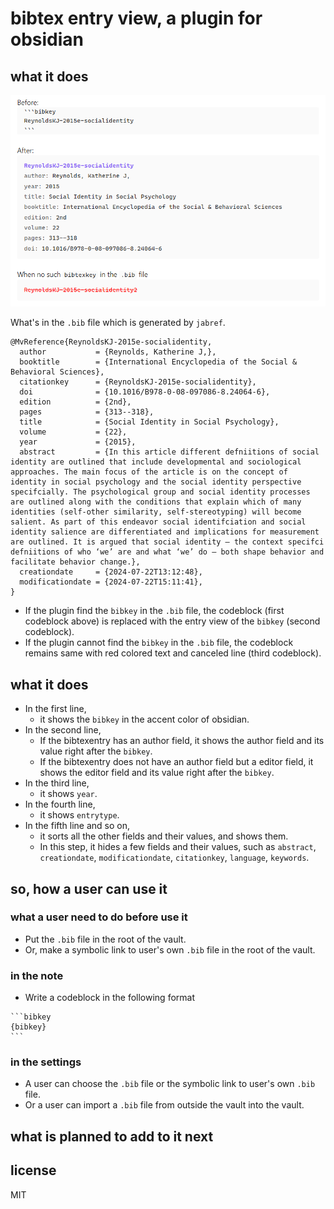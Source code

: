 # bibtex entry view, a plugin for obsidian

## what it does

![sample.png](sample.png)

What's in the `.bib` file which is generated by `jabref`.
```
@MvReference{ReynoldsKJ-2015e-socialidentity,
  author           = {Reynolds, Katherine J,},
  booktitle        = {International Encyclopedia of the Social & Behavioral Sciences},
  citationkey      = {ReynoldsKJ-2015e-socialidentity},
  doi              = {10.1016/B978-0-08-097086-8.24064-6},
  edition          = {2nd},
  pages            = {313--318},
  title            = {Social Identity in Social Psychology},
  volume           = {22},
  year             = {2015},
  abstract         = {In this article different defniitions of social identity are outlined that include developmental and sociological approaches. The main focus of the article is on the concept of identity in social psychology and the social identity perspective specifcially. The psychological group and social identity processes are outlined along with the conditions that explain which of many identities (self-other similarity, self-stereotyping) will become salient. As part of this endeavor social identifciation and social identity salience are differentiated and implications for measurement are outlined. It is argued that social identity – the context specifci defniitions of who ‘we’ are and what ‘we’ do – both shape behavior and facilitate behavior change.},
  creationdate     = {2024-07-22T13:12:48},
  modificationdate = {2024-07-22T15:11:41},
}
```

- If the plugin find the `bibkey` in the `.bib` file, the codeblock (first codeblock above) is replaced with the entry view of the `bibkey` (second codeblock).
- If the plugin cannot find the `bibkey` in the `.bib` file, the codeblock remains same with red colored text and canceled line (third codeblock).


## what it does

- In the first line,
  - it shows the `bibkey` in the accent color of obsidian.
- In the second line,
  - If the bibtexentry has an author field, it shows the author field and its value right after the `bibkey`.
  - If the bibtexentry does not have an author field but a editor field, it shows the editor field and its value right after the `bibkey`.
- In the third line,
  - it shows `year`.
- In the fourth line,
  - it shows `entrytype`.
- In the fifth line and so on,
  - it sorts all the other fields and their values, and shows them.
  - In this step, it hides a few fields and their values, such as `abstract`, `creationdate`, `modificationdate`, `citationkey`, `language`, `keywords`.

## so, how a user can use it

### what a user need to do before use it

- Put the `.bib` file in the root of the vault. 
- Or, make a symbolic link to user's own `.bib` file in the root of the vault.

### in the note

- Write a codeblock in the following format
````
```bibkey
{bibkey}
```
````

### in the settings 

- A user can choose the `.bib` file or the symbolic link to user's own `.bib` file.
- Or a user can import a `.bib` file from outside the vault into the vault.

## what is planned to add to it next

## license

MIT

